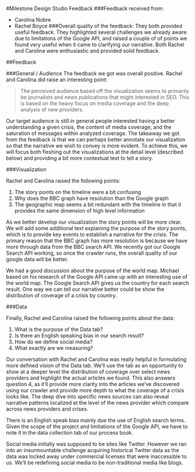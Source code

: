 #Milestone Design Studio Feedback
###Feedback received from: 
* Carolina Nobre
* Rachel Boyce
###Overall quality of the feedback: 
	They both provided useful feedback. They highlighted several challenges we already aware due to limitations of the Google API, and raised a couple of of points we found very useful when it came to clarifying our narrative. Both Rachel and Carolina were enthusiastic and provided solid feedback. 

##Feedback

###General / Audience 
The feedback we got was overall positive. Rachel and Carolina did raise an interesting point:
>The perceived audience based off the visualization seems to primarily be journalists and news publications that might interested in SEO. This is based on the heavy focus on media coverage and the deep analysis of new providers. 

Our target audience is still in general people interested having a better understanding a given crisis, the content of media coverage, and the saturation of messages within analyzed coverage. The takeaway we got from the feedback is that we can perhaps better annotate our visualization so that the narrative we wish to convey is more evident. To achieve this, we will focus both fleshing out the visualizations at the detail level (described below) and providing a bit more contextual text to tell a story. 

###Visualization 

Rachel and Carolina raised the following points:

1.  The story points on the timeline were a bit confusing
2.  Why does the BBC graph have resolution than the Google graph
3.  The geographic map seems a bit redundant with the timeline in that it provides the same dimension of high level information

As we better develop our visualization the story points will be more clear. We will add some additional text explaining the purpose of the story points, which is to provide key events to establish a narrative for the crisis. The primary reason that the BBC graph has more resolution is because we have more through data from the BBC search API. We recently got our Google Search API working, so once the crawler runs, the overall quality of our google data will be better. 

We had a good discussion about the purpose of the world map. Michael based on his research of the Google API came up with an interesting use of the world map. The Google Search API gives us the country for each search result. One way we can tell our narrative better could be show the distribution of coverage of a crisis by country. 

###Data

Finally, Rachel and Carolina raised the following points about the data: 

1. What is the purpose of the Data tab?
2. Is there an English speaking bias in our search result?
3. How do we define social media?
4. What exactly are we measuring?

Our conversation with Rachel and Carolina was really helpful in formulating more defined vision of the Data tab. We’ll use the tab as an opportunity to show at a deeper level the distribution of coverage over select news providers and highlight the actual articles we found. This also answers question 4, as it’ll provide more clarity into the articles we’ve discovered using our crawler and provide more depth to what the coverage of a crisis looks like. The deep dive into specific news sources can also reveal narrative patterns localized at the level of the news provider which compare across news providers and crises. 

There is an English speak bias mainly due the use of English search terms. Given the scope of the project and limitations of the Google API, we have to note it in the data collection tab of our process book.

Social media initially was supposed to be sites like Twitter. However we ran into an insurmountable challenge acquiring historical Twitter data as the data was locked away under commercial licenses that were inaccessible to us. We’ll be redefining social media to be non-traditional media like blogs.
